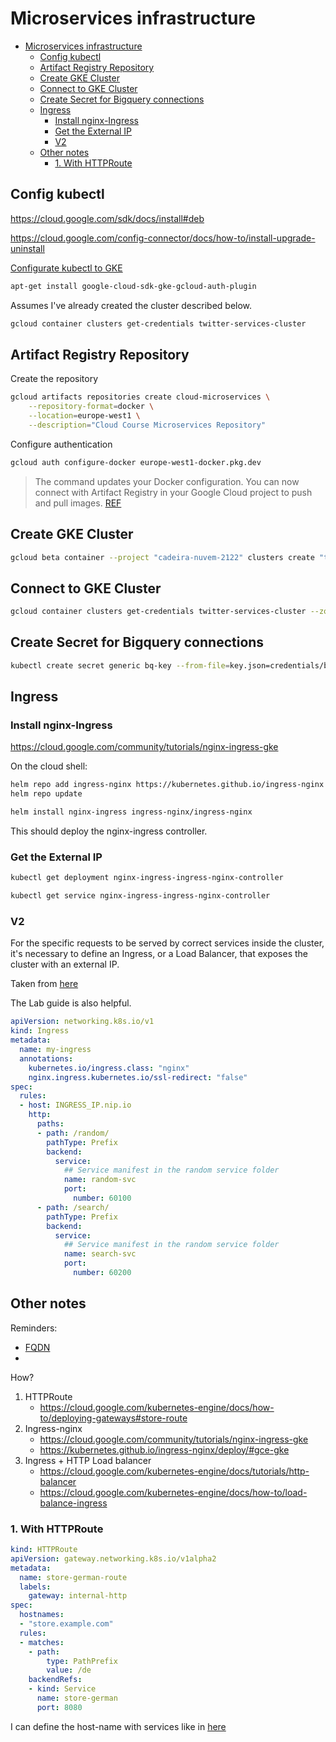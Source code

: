 # Microservices infrastructure

- [Microservices infrastructure](#microservices-infrastructure)
  - [Config kubectl](#config-kubectl)
  - [Artifact Registry Repository](#artifact-registry-repository)
  - [Create GKE Cluster](#create-gke-cluster)
  - [Connect to GKE Cluster](#connect-to-gke-cluster)
  - [Create Secret for Bigquery connections](#create-secret-for-bigquery-connections)
  - [Ingress](#ingress)
    - [Install nginx-Ingress](#install-nginx-ingress)
    - [Get the External IP](#get-the-external-ip)
    - [V2](#v2)
  - [Other notes](#other-notes)
    - [1. With HTTPRoute](#1-with-httproute)



## Config kubectl 


https://cloud.google.com/sdk/docs/install#deb

https://cloud.google.com/config-connector/docs/how-to/install-upgrade-uninstall

[Configurate kubectl to GKE](https://cloud.google.com/kubernetes-engine/docs/how-to/cluster-access-for-kubectl)

```bash
apt-get install google-cloud-sdk-gke-gcloud-auth-plugin
```

Assumes I've already created the cluster described below.

```bash
gcloud container clusters get-credentials twitter-services-cluster
```

## Artifact Registry Repository

Create the repository
```bash
gcloud artifacts repositories create cloud-microservices \
    --repository-format=docker \
    --location=europe-west1 \
    --description="Cloud Course Microservices Repository"
```

Configure authentication
```bash
gcloud auth configure-docker europe-west1-docker.pkg.dev
```

> The command updates your Docker configuration. You can now connect with Artifact Registry in your Google Cloud project to push and pull images. [REF](https://cloud.google.com/artifact-registry/docs/docker/store-docker-container-images)

## Create GKE Cluster

```bash
gcloud beta container --project "cadeira-nuvem-2122" clusters create "twitter-services-cluster" --zone "europe-west1-d" --no-enable-basic-auth --cluster-version "1.21.6-gke.1503" --release-channel "regular" --machine-type "e2-medium" --image-type "COS_CONTAINERD" --disk-type "pd-standard" --disk-size "100" --metadata disable-legacy-endpoints=true --scopes "https://www.googleapis.com/auth/devstorage.read_only","https://www.googleapis.com/auth/bigquery","https://www.googleapis.com/auth/logging.write","https://www.googleapis.com/auth/monitoring","https://www.googleapis.com/auth/servicecontrol","https://www.googleapis.com/auth/service.management.readonly","https://www.googleapis.com/auth/trace.append" --max-pods-per-node "110" --num-nodes "3" --logging=SYSTEM,WORKLOAD --monitoring=SYSTEM --enable-ip-alias --network "projects/cadeira-nuvem-2122/global/networks/default" --subnetwork "projects/cadeira-nuvem-2122/regions/europe-west1/subnetworks/default" --no-enable-intra-node-visibility --default-max-pods-per-node "110" --no-enable-master-authorized-networks --addons HorizontalPodAutoscaling,HttpLoadBalancing,GcePersistentDiskCsiDriver --enable-autoupgrade --enable-autorepair --max-surge-upgrade 1 --max-unavailable-upgrade 0 --enable-shielded-nodes --node-locations "europe-west1-d"
```

## Connect to GKE Cluster

```bash
gcloud container clusters get-credentials twitter-services-cluster --zone europe-west1-d --project cadeira-nuvem-2122
```

## Create Secret for Bigquery connections

```bash
kubectl create secret generic bq-key --from-file=key.json=credentials/bq-credentials.json
```

## Ingress

### Install nginx-Ingress

https://cloud.google.com/community/tutorials/nginx-ingress-gke

On the cloud shell:

```bash
helm repo add ingress-nginx https://kubernetes.github.io/ingress-nginx
helm repo update
```

```bash
helm install nginx-ingress ingress-nginx/ingress-nginx
```

This should deploy the nginx-ingress controller.

### Get the External IP

```bash
kubectl get deployment nginx-ingress-ingress-nginx-controller

kubectl get service nginx-ingress-ingress-nginx-controller
```



### V2 

For the specific requests to be served by correct services inside the cluster, it's necessary to define an Ingress, or a Load Balancer, that exposes the cluster with an external IP.

Taken from [here](https://cloud.google.com/kubernetes-engine/docs/how-to/load-balance-ingress)

The Lab guide is also helpful.

```yaml
apiVersion: networking.k8s.io/v1
kind: Ingress
metadata:
  name: my-ingress
  annotations:
    kubernetes.io/ingress.class: "nginx"
    nginx.ingress.kubernetes.io/ssl-redirect: "false"
spec:
  rules:
  - host: INGRESS_IP.nip.io
    http:
      paths:
      - path: /random/
        pathType: Prefix
        backend:
          service:
            ## Service manifest in the random service folder
            name: random-svc
            port:
              number: 60100
      - path: /search/
        pathType: Prefix
        backend:
          service:
            ## Service manifest in the random service folder
            name: search-svc
            port:
              number: 60200
```

## Other notes

Reminders: 
* [FQDN](https://kubernetes.io/docs/concepts/services-networking/dns-pod-service/)
* 

How?
1. HTTPRoute
   * https://cloud.google.com/kubernetes-engine/docs/how-to/deploying-gateways#store-route
2. Ingress-nginx
    * https://cloud.google.com/community/tutorials/nginx-ingress-gke
    * https://kubernetes.github.io/ingress-nginx/deploy/#gce-gke
3. Ingress + HTTP Load balancer
   * https://cloud.google.com/kubernetes-engine/docs/tutorials/http-balancer
   * https://cloud.google.com/kubernetes-engine/docs/how-to/load-balance-ingress

### 1. With HTTPRoute

```yaml
kind: HTTPRoute
apiVersion: gateway.networking.k8s.io/v1alpha2
metadata:
  name: store-german-route
  labels:
    gateway: internal-http
spec:
  hostnames:
  - "store.example.com"
  rules:
  - matches:
    - path:
        type: PathPrefix
        value: /de
    backendRefs:
    - kind: Service
      name: store-german
      port: 8080
```

I can define the host-name with services like in [here](https://github.com/GoogleCloudPlatform/training-data-analyst/blob/master/courses/ak8s/v1.1/GKE_Services/dns-demo.yaml)